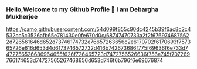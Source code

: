 ### Hello,Welcome to my Github Profile 👋 I am Debargha Mukherjee

https://camo.githubusercontent.com/54d099f855c90dc4245b39f6ac8c2c4532cc5c3526afb65e781430e0fe670d0c/68747470733a2f2f6769746875622d726561646d652d73746174732e76657263656c2e6170702f6170693f757365726e616d653d4d6173746572732d416b742673686f775f69636f6e733d7472756526686964655f626f726465723d7472756526636f756e745f707269766174653d74727565267468656d653d746f6b796f6e69676874
